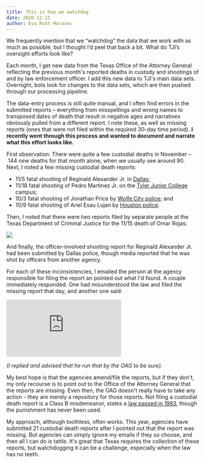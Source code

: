```yaml
---
title: This is how we watchdog
date: 2020-12-21
author: Eva Ruth Moravec
---
```

We frequently mention that we “watchdog” the data that we work with as much as possible, but I thought I’d peel that back a bit. What do TJI’s oversight efforts look like? 

Each month, I get new data from the Texas Office of the Attorney General reflecting the previous month's reported deaths in custody and shootings of and by law enforcement officer. I add this new data to TJI's main data sets. Overnight, bots look for changes to the data sets, which are then pushed through our processing pipeline. 

The data-entry process is still quite manual, and I often find errors in the submitted reports – everything from misspellings and wrong names to transposed dates of death that result in negative ages and narratives obviously pulled from a different report. I note these, as well as missing reports (ones that were not filed within the required 30-day time period). **I recently went through this process and wanted to document and narrate what this effort looks like.** 

First observation: There were quite a few custodial deaths in November – 144 *new* deaths for that month alone, when we usually see around 90. Next, I noted a few missing custodial death reports: 

- 11/5 fatal shooting of Reginald Alexander Jr. in [Dallas](https://dpdbeat.com/2020/11/10/deputy-chief-reuben-ramirez-discusses-officer-involved-shooting-with-reginald-alexander-jr/); 
- 11/18 fatal shooting of Pedro Martinez Jr. on the [Tyler Junior College](https://tylerpaper.com/news/local/breaking-tyler-man-dies-after-being-shot-by-tjc-officer/article_2fb73428-2a05-11eb-8221-6b9889e74ced.html) campus; 
- 10/3 fatal shooting of Jonathan Price by [Wolfe City police](https://www.fox4news.com/news/hunt-county-grand-jury-reviewing-wolfe-city-officers-murder-case); and 
- 10/9 fatal shooting of Ariel Esau Lujan by [Houston police](https://cityofhouston.news/investigation-into-fatal-shooting-at-6229-almeda-genoa-road/). 

Then, I noted that there were *two* reports filed by separate people at the Texas Department of Criminal Justice for the 11/15 death of Omar Rojas: 

![](https://res.cloudinary.com/texas-justice-initiative/image/upload/v1608508768/OmarRojas_OAGSite.png)

And finally, the officer-involved shooting report for Reginald Alexander Jr. had been submitted by Dallas police, though media reported that he was shot by officers from another agency. 

For each of these inconsistencies, I emailed the person at the agency responsible for filing the report an pointed out what I'd found. A couple immediately responded. One had misunderstood the law and filed the missing report that day, and another one said: 

![](https://res.cloudinary.com/texas-justice-initiative/image/upload/v1608508869/MissingCDRResponse_Redacted_j49ge1.pdf)

*(I replied and advised that he run that by the OAG to be sure).* 

My best hope is that the agencies amend/file the reports, but if they don't, my only recourse is to point out to the Office of the Attorney General that the reports are missing. Even then, the OAG doesn't really have to take any action – they are merely a repository for those reports. Not filing a custodial death report is a Class B misdemeanor, states a [law passed in 1983](https://www.kxan.com/dead-in-custody/?ipid=related-recirc), though the punishment has never been used. 

My approach, although toothless, often works. This year, agencies have submitted 21 custodial death reports after I pointed out that the report was missing. But agencies can simply ignore my emails if they so choose, and then all I can do is tattle. It's great that Texas requires the collection of these reports, but watchdogging it can be a challenge, especially when the law has no teeth.
